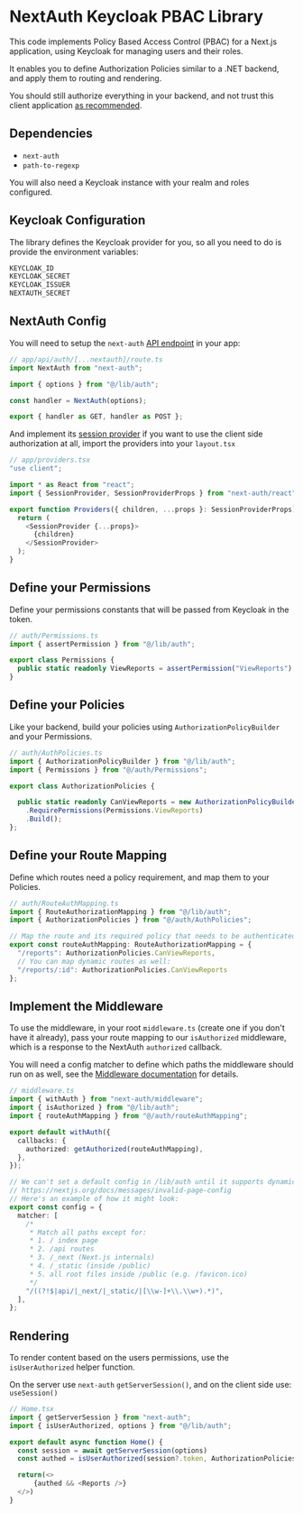 # NextAuth Keycloak PBAC Library

This code implements Policy Based Access Control (PBAC) for a Next.js application, using Keycloak for managing users and their roles.  

It enables you to define Authorization Policies similar to a .NET backend, and apply them to routing and rendering.

You should still authorize everything in your backend, and not trust this client application [as recommended](https://nextjs.org/blog/security-nextjs-server-components-actions).

## Dependencies

- `next-auth`
- `path-to-regexp`

You will also need a Keycloak instance with your realm and roles configured.

## Keycloak Configuration

The library defines the Keycloak provider for you, so all you need to do is provide the environment variables:

```bash
KEYCLOAK_ID
KEYCLOAK_SECRET
KEYCLOAK_ISSUER
NEXTAUTH_SECRET
```

## NextAuth Config

You will need to setup the `next-auth` [API endpoint](https://next-auth.js.org/getting-started/example#add-api-route) in your app:

```typescript
// app/api/auth/[...nextauth]/route.ts
import NextAuth from "next-auth";

import { options } from "@/lib/auth";

const handler = NextAuth(options);

export { handler as GET, handler as POST };
```

And implement its [session provider](https://next-auth.js.org/getting-started/example#configure-shared-session-state) if you want to use the client side authorization at all, import the providers into your `layout.tsx`

```typescript
// app/providers.tsx
"use client";

import * as React from "react";
import { SessionProvider, SessionProviderProps } from "next-auth/react";

export function Providers({ children, ...props }: SessionProviderProps) {
  return (
    <SessionProvider {...props}>
      {children}
    </SessionProvider>
  );
}
```

## Define your Permissions

Define your permissions constants that will be passed from Keycloak in the token.

```typescript
// auth/Permissions.ts
import { assertPermission } from "@/lib/auth";

export class Permissions {
  public static readonly ViewReports = assertPermission("ViewReports");
}
```

## Define your Policies

Like your backend, build your policies using `AuthorizationPolicyBuilder` and your Permissions.

```typescript
// auth/AuthPolicies.ts
import { AuthorizationPolicyBuilder } from "@/lib/auth";
import { Permissions } from "@/auth/Permissions";

export class AuthorizationPolicies {

  public static readonly CanViewReports = new AuthorizationPolicyBuilder()
    .RequirePermissions(Permissions.ViewReports)
    .Build();
};
```

## Define your Route Mapping

Define which routes need a policy requirement, and map them to your Policies.

```typescript
// auth/RouteAuthMapping.ts
import { RouteAuthorizationMapping } from "@/lib/auth";
import { AuthorizationPolicies } from "@/auth/AuthPolicies";

// Map the route and its required policy that needs to be authenticated.
export const routeAuthMapping: RouteAuthorizationMapping = {
  "/reports": AuthorizationPolicies.CanViewReports,
  // You can map dynamic routes as well: 
  "/reports/:id": AuthorizationPolicies.CanViewReports 
};
```

## Implement the Middleware

To use the middleware, in your root `middleware.ts` (create one if you don't have it already), pass your route mapping to our `isAuthorized` middleware, which is a response to the NextAuth `authorized` callback.

You will need a config matcher to define which paths the middleware should run on as well, see the [Middleware documentation](https://nextjs.org/docs/app/building-your-application/routing/middleware) for details.

```typescript
// middleware.ts
import { withAuth } from "next-auth/middleware";
import { isAuthorized } from "@/lib/auth";
import { routeAuthMapping } from "@/auth/routeAuthMapping";

export default withAuth({
  callbacks: {
    authorized: getAuthorized(routeAuthMapping),
  },
});

// We can't set a default config in /lib/auth until it supports dynamic config
// https://nextjs.org/docs/messages/invalid-page-config
// Here's an example of how it might look:
export const config = {
  matcher: [
    /*
     * Match all paths except for:
     * 1. / index page
     * 2. /api routes
     * 3. /_next (Next.js internals)
     * 4. /_static (inside /public)
     * 5. all root files inside /public (e.g. /favicon.ico)
     */
    "/((?!$|api/|_next/|_static/|[\\w-]+\\.\\w+).*)",
  ],
};
```

## Rendering

To render content based on the users permissions, use the `isUserAuthorized` helper function.

On the server use `next-auth` `getServerSession()`, and on the client side use: `useSession()`

```typescript
// Home.tsx
import { getServerSession } from "next-auth";
import { isUserAuthorized, options } from "@/lib/auth";

export default async function Home() {
  const session = await getServerSession(options)
  const authed = isUserAuthorized(session?.token, AuthorizationPolicies.CanViewReports) 

  return(<>
      {authed && <Reports />}
  </>)
}
```
